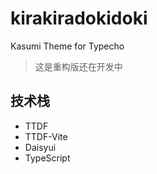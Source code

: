 # kirakiradokidoki

Kasumi Theme for Typecho

> 这是重构版还在开发中

## 技术栈

- TTDF
- TTDF-Vite
- Daisyui
- TypeScript
